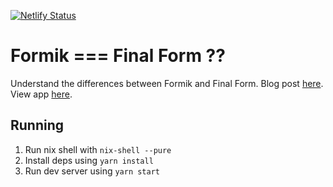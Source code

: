 [![Netlify Status](https://api.netlify.com/api/v1/badges/17ff4ecf-759c-4924-854a-5875dba15678/deploy-status)](https://app.netlify.com/sites/unruffled-clarke-fc36d4/deploys)

# Formik === Final Form ??

Understand the differences between Formik and Final Form. Blog post [here](https://dev.to/hansjhoffman/formik-vs-react-final-form-a-comparison-3pem). View app [here](https://unruffled-clarke-fc36d4.netlify.app/).

## Running

1. Run nix shell with `nix-shell --pure`
2. Install deps using `yarn install`
3. Run dev server using `yarn start`
